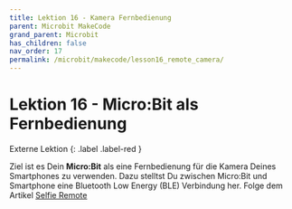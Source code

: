 ```yaml
---
title: Lektion 16 - Kamera Fernbedienung
parent: Microbit MakeCode
grand_parent: Microbit
has_children: false
nav_order: 17
permalink: /microbit/makecode/lesson16_remote_camera/
---
```


# Lektion 16 - Micro:Bit als Fernbedienung

Externe Lektion
{: .label .label-red }

Ziel ist es Dein __Micro:Bit__ als eine Fernbedienung für die Kamera Deines Smartphones zu verwenden. Dazu stelltst Du zwischen Micro:Bit und Smartphone eine Bluetooth Low Energy (BLE) Verbindung her.
Folge dem Artikel 
[Selfie Remote](https://www.instructables.com/id/Microbit-Selfie-Remote "Selfie Remote")
